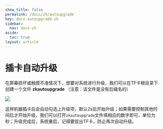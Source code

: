 ```yaml
---
show_title: false
permalink: /docs/zh/autoupgrade
key: docs-autoupgrade-zh
sidebar:
  nav: docs-zh
aside:
  toc: true
layout: article
---
```

# 插卡自动升级
在屏幕损坏或触摸不准情况下，想要对系统进行升级，我们可以在TF卡根目录下创建一个文件
**zkautoupgrade** （注意：该文件是没有后缀名的）  

![](images/Screenshotfrom2018-06-07195801.png)

这样机器插卡后会自动勾选上升级项，默认2s后开始升级；如果需要控制其他时间后才开始升级，我们可以打开`zkautoupgrade`文件填相应的数字即可，单位为秒；升级完成后，系统重启，记得要拔出TF卡，防止再次自动升级。